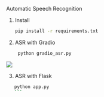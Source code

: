 Automatic Speech Recognition

1. Install
    ```bash
    pip install -r requirements.txt
    ```

2. ASR with Gradio
   ```bash
    python gradio_asr.py
    ``` 
![](images/image.png)


3. ASR with Flask
 ```bash
    python app.py
    ``` 
